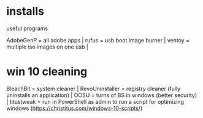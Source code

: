 # installs
useful programs

AdobeGenP = all adobe apps  | 
rufus = usb boot image burner | 
ventoy = multiple iso images on one usb   | 

# win 10 cleaning
BleachBit = system cleaner  | 
RevoUninstaller = registry cleaner (fully uninstalls an application)  | 
OOSU = turns of BS in windows (better security)   | 
titustweak = run in PowerShell as admin to run a script for optimizing windows (https://christitus.com/windows-10-scripts/)
